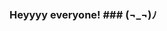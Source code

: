 ### Heyyyy everyone! ### (¬_¬)ﾉ

<!--
**callnasty/callnasty** is a ✨ _special_ ✨ repository because its `README.md` (this file) appears on your GitHub profile.

I'm André and I like music, dancing and reading.

For not such a long time I experiment with music programming languages and such. That's why I'm here and thankful for all the innovation going on here in that area.
🌌SuperCollider🌌 is my language of choice. I also like 🚲TidalCycles🚲, which is based on it, but in 入Haskell入. Also I'm trying to learn ☾Lua☽ so I can use a Monome norns for future experimentations and eventual live performances.

Hit me up, if you like: http://u-bac.net/about.html
